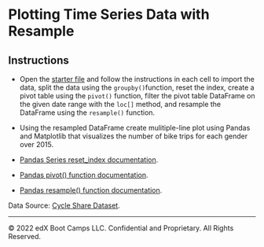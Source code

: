 # Plotting Time Series Data with Resample

## Instructions

* Open the [starter file](Unsolved/bike_trippin_resample_unsolved.ipynb) and follow the instructions in each cell to import the data, split the data using the `groupby()`function, reset the index, create a pivot table using the `pivot()` function, filter the pivot table DataFrame on the given date range with the `loc[]` method, and resample the DataFrame using the `resample()` function.

* Using the resampled DataFrame create mulitiple-line plot using Pandas and Matplotlib that visualizes the number of bike trips for each gender over 2015. 

* [Pandas Series reset_index documentation](https://pandas.pydata.org/pandas-docs/stable/reference/api/pandas.Series.reset_index.html). 
* [Pandas pivot() function documentation](https://pandas.pydata.org/pandas-docs/stable/reference/api/pandas.pivot.html).
* [Pandas resample() function documentation](https://pandas.pydata.org/pandas-docs/stable/reference/api/pandas.DataFrame.resample.html).

Data Source: [Cycle Share Dataset](https://www.kaggle.com/pronto/cycle-share-dataset#trip.csv).


- - -

© 2022 edX Boot Camps LLC. Confidential and Proprietary. All Rights Reserved.
